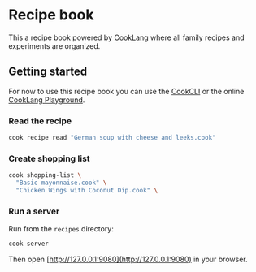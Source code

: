 # Recipe book

This a recipe book powered by [CookLang](https://cooklang.org) where all family recipes and experiments are organized.

## Getting started

For now to use this recipe book you can use the [CookCLI](https://github.com/cooklang/CookCLI) or the online [CookLang Playground](https://biowaffeln.github.io/cooklang-parser/).

### Read the recipe

```sh
cook recipe read "German soup with cheese and leeks.cook"
```

### Create shopping list

```sh
cook shopping-list \
  "Basic mayonnaise.cook" \
  "Chicken Wings with Coconut Dip.cook" \
```

### Run a server

Run from the `recipes` directory:

```sh
cook server
```

Then open [http://127.0.0.1:9080](http://127.0.0.1:9080) in your browser.